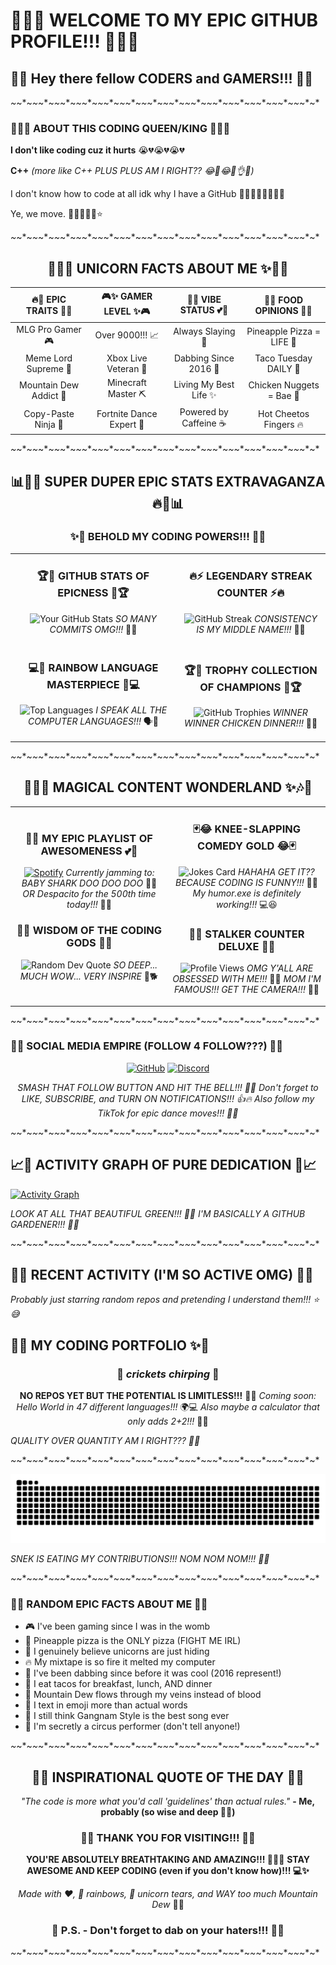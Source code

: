 # 🌟✨💫 WELCOME TO MY EPIC GITHUB PROFILE!!! 💫✨🌟

## 🎉🎊 **Hey there fellow CODERS and GAMERS!!!** 🎊🎉

*~*~*~*~*~*~*~*~*~*~*~*~*~*~*~*~*~*~*~*~*~*~*~*~*~*~*~*~*~*~*~*~*~*~*~*~*~*~*~*~*~*~*

### 💖💕💖 ABOUT THIS CODING QUEEN/KING 💖💕💖

**I don't like coding cuz it hurts** 😭💔😭💔😭💔

**C++** *(more like C++ PLUS PLUS AM I RIGHT?? 😂🤣😂🤣👌💯)*

I don't know how to code at all idk why I have a GitHub 🤷‍♀️🤷‍♂️🤷‍♀️🤷‍♂️

Ye, we move. 💪💯✨🌟💫⭐

*~*~*~*~*~*~*~*~*~*~*~*~*~*~*~*~*~*~*~*~*~*~*~*~*~*~*~*~*~*~*~*~*~*~*~*~*~*~*~*~*~*~*

<div align="center">

## 🦄💖✨ UNICORN FACTS ABOUT ME ✨💖🦄

| 🔥💯 EPIC TRAITS 💯🔥 | 🎮✨ GAMER LEVEL ✨🎮 | 🌈💕 VIBE STATUS 💕🌈 | 🍕🌮 FOOD OPINIONS 🌮🍕 |
|:---:|:---:|:---:|:---:|
| MLG Pro Gamer 🎮 | Over 9000!!! 📈 | Always Slaying 💅 | Pineapple Pizza = LIFE 🍍 |
| Meme Lord Supreme 👑 | Xbox Live Veteran 🎯 | Dabbing Since 2016 💃 | Taco Tuesday DAILY 🌮 |
| Mountain Dew Addict 🥤 | Minecraft Master ⛏️ | Living My Best Life ✨ | Chicken Nuggets = Bae 🍗 |
| Copy-Paste Ninja 🥷 | Fortnite Dance Expert 💃 | Powered by Caffeine ☕ | Hot Cheetos Fingers 🔥 |

</div>

*~*~*~*~*~*~*~*~*~*~*~*~*~*~*~*~*~*~*~*~*~*~*~*~*~*~*~*~*~*~*~*~*~*~*~*~*~*~*~*~*~*~*

<div align="center">

## 📊💯🔥 SUPER DUPER EPIC STATS EXTRAVAGANZA 🔥💯📊

### ✨💖 BEHOLD MY CODING POWERS!!! 💖✨

<table>
<tr>
<td align="center">

### 🏆💎 GITHUB STATS OF EPICNESS 💎🏆
![Your GitHub Stats](https://github-readme-stats.vercel.app/api?username=Robot4life&show_icons=true&theme=radical&hide_border=true)
*SO MANY COMMITS OMG!!!* 🤯💥

</td>
<td align="center">

### 🔥⚡ LEGENDARY STREAK COUNTER ⚡🔥
![GitHub Streak](https://github-readme-streak-stats.herokuapp.com/?user=Robot4life&theme=radical&hide_border=true)
*CONSISTENCY IS MY MIDDLE NAME!!!* 💪✨

</td>
</tr>
<tr>
<td align="center">

### 💻🌈 RAINBOW LANGUAGE MASTERPIECE 🌈💻
![Top Languages](https://github-readme-stats.vercel.app/api/top-langs/?username=Robot4life&layout=compact&theme=radical&hide_border=true)
*I SPEAK ALL THE COMPUTER LANGUAGES!!!* 🗣️💬

</td>
<td align="center">

### 🏆👑 TROPHY COLLECTION OF CHAMPIONS 👑🏆
![GitHub Trophies](https://github-profile-trophy.vercel.app/?username=Robot4life&theme=radical&no-frame=true&no-bg=true&margin-w=4)
*WINNER WINNER CHICKEN DINNER!!!* 🍗🎉

</td>
</tr>
</table>

</div>

*~*~*~*~*~*~*~*~*~*~*~*~*~*~*~*~*~*~*~*~*~*~*~*~*~*~*~*~*~*~*~*~*~*~*~*~*~*~*~*~*~*~*

<div align="center">

## 💫🎶✨ MAGICAL CONTENT WONDERLAND ✨🎶💫

<table>
<tr>
<td align="center" width="50%">

### 🎵💕 MY EPIC PLAYLIST OF AWESOMENESS 💕🎵
[![Spotify](https://novatorem-kyzbk7wxl-bardiesel.vercel.app/api/spotify)](https://open.spotify.com/user/Robot4life/goat)
*Currently jamming to: BABY SHARK DOO DOO DOO* 🦈🎶
*OR Despacito for the 500th time today!!!* 🎵💃

### 💭🌟 WISDOM OF THE CODING GODS 🌟💭
![Random Dev Quote](https://quotes-github-readme.vercel.app/api?type=horizontal&theme=radical)
*SO DEEP... MUCH WOW... VERY INSPIRE* 🤯🐕

</td>
<td align="center" width="50%">

### 🃏😂 KNEE-SLAPPING COMEDY GOLD 😂🃏
![Jokes Card](https://readme-jokes.vercel.app/api?hideBorder&theme=radical)
*HAHAHA GET IT?? BECAUSE CODING IS FUNNY!!!* 🤣💀
*My humor.exe is definitely working!!!* 💻😆

### 👀💖 STALKER COUNTER DELUXE 💖👀
![Profile Views](https://komarev.com/ghpvc/?username=Robot4life&color=red&style=flat-square&label=Profile+Views)
*OMG Y'ALL ARE OBSESSED WITH ME!!!* 💅✨
*MOM I'M FAMOUS!!! GET THE CAMERA!!!* 📸🌟

</td>
</tr>
</table>

</div>

*~*~*~*~*~*~*~*~*~*~*~*~*~*~*~*~*~*~*~*~*~*~*~*~*~*~*~*~*~*~*~*~*~*~*~*~*~*~*~*~*~*~*

### 📱💖 SOCIAL MEDIA EMPIRE (FOLLOW 4 FOLLOW???) 💖📱
<div align="center">

[![GitHub](https://img.shields.io/badge/GitHub-100000?style=for-the-badge&logo=github&logoColor=white)](https://github.com/Robot4life) [![Discord](https://img.shields.io/badge/Discord-7289DA?style=for-the-badge&logo=discord&logoColor=white)](https://discord.gg/536293093734088724)

*SMASH THAT FOLLOW BUTTON AND HIT THE BELL!!! 🔔💥*
*Don't forget to LIKE, SUBSCRIBE, and TURN ON NOTIFICATIONS!!! 👍🔥*
*Also follow my TikTok for epic dance moves!!! 💃🕺*

</div>

*~*~*~*~*~*~*~*~*~*~*~*~*~*~*~*~*~*~*~*~*~*~*~*~*~*~*~*~*~*~*~*~*~*~*~*~*~*~*~*~*~*~*

## 📈🌱 ACTIVITY GRAPH OF PURE DEDICATION 🌱📈
[![Activity Graph](https://github-readme-activity-graph.vercel.app/graph?username=Robot4life&theme=redical&bg_color=20232a&hide_border=true)](https://github.com/Robot4life/github-readme-activity-graph)

*LOOK AT ALL THAT BEAUTIFUL GREEN!!! 💚🌿*
*I'M BASICALLY A GITHUB GARDENER!!! 🌻🌺*

*~*~*~*~*~*~*~*~*~*~*~*~*~*~*~*~*~*~*~*~*~*~*~*~*~*~*~*~*~*~*~*~*~*~*~*~*~*~*~*~*~*~*

## 📍💫 RECENT ACTIVITY (I'M SO ACTIVE OMG) 💫📍
<!--START_SECTION:activity-->
<!--END_SECTION:activity-->
*Probably just starring random repos and pretending I understand them!!! ⭐😅*

## 📌✨ MY CODING PORTFOLIO ✨📌
<div align="center">

### 🦗 *crickets chirping* 🦗
**NO REPOS YET BUT THE POTENTIAL IS LIMITLESS!!!** 🚀💫
*Coming soon: Hello World in 47 different languages!!!* 🌍💻
*Also maybe a calculator that only adds 2+2!!!* 🧮✨

</div>

*QUALITY OVER QUANTITY AM I RIGHT??? 💯😎*

*~*~*~*~*~*~*~*~*~*~*~*~*~*~*~*~*~*~*~*~*~*~*~*~*~*~*~*~*~*~*~*~*~*~*~*~*~*~*~*~*~*~*

<div align="center">
  <img src="https://raw.githubusercontent.com/Platane/snk/output/github-contribution-grid-snake.svg" alt="Snake animation" />
</div>

*SNEK IS EATING MY CONTRIBUTIONS!!! NOM NOM NOM!!! 🐍💚*

*~*~*~*~*~*~*~*~*~*~*~*~*~*~*~*~*~*~*~*~*~*~*~*~*~*~*~*~*~*~*~*~*~*~*~*~*~*~*~*~*~*~*

### 💯🦄 RANDOM EPIC FACTS ABOUT ME 🦄💯
- 🎮 I've been gaming since I was in the womb
- 🍕 Pineapple pizza is the ONLY pizza (FIGHT ME IRL)
- 🦄 I genuinely believe unicorns are just hiding
- 🔥 My mixtape is so fire it melted my computer
- 💎 I've been dabbing since before it was cool (2016 represent!)
- 🌮 I eat tacos for breakfast, lunch, AND dinner
- 🥤 Mountain Dew flows through my veins instead of blood
- 📱 I text in emoji more than actual words
- 🎵 I still think Gangnam Style is the best song ever
- 🎪 I'm secretly a circus performer (don't tell anyone!)

*~*~*~*~*~*~*~*~*~*~*~*~*~*~*~*~*~*~*~*~*~*~*~*~*~*~*~*~*~*~*~*~*~*~*~*~*~*~*~*~*~*~*

<div align="center">

## 🌟💫 INSPIRATIONAL QUOTE OF THE DAY 💫🌟

*"The code is more what you'd call 'guidelines' than actual rules."*
**- Me, probably (so wise and deep 🧠💭)**

### 🎉🎊 THANK YOU FOR VISITING!!! 🎊🎉
**YOU'RE ABSOLUTELY BREATHTAKING AND AMAZING!!! 💯🔥😎**
**STAY AWESOME AND KEEP CODING (even if you don't know how)!!! 💻✨**

*Made with ❤️, 🌈 rainbows, 🦄 unicorn tears, and WAY too much Mountain Dew* 💚🥤

### 🎪 P.S. - Don't forget to dab on your haters!!! 💃🕺

</div>

*~*~*~*~*~*~*~*~*~*~*~*~*~*~*~*~*~*~*~*~*~*~*~*~*~*~*~*~*~*~*~*~*~*~*~*~*~*~*~*~*~*~*
